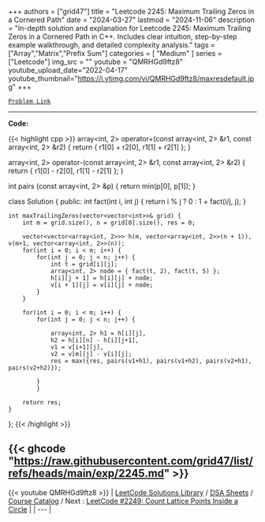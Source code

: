 
+++
authors = ["grid47"]
title = "Leetcode 2245: Maximum Trailing Zeros in a Cornered Path"
date = "2024-03-27"
lastmod = "2024-11-06"
description = "In-depth solution and explanation for Leetcode 2245: Maximum Trailing Zeros in a Cornered Path in C++. Includes clear intuition, step-by-step example walkthrough, and detailed complexity analysis."
tags = ["Array","Matrix","Prefix Sum"]
categories = [
    "Medium"
]
series = ["Leetcode"]
img_src = ""
youtube = "QMRHGd9ftz8"
youtube_upload_date="2022-04-17"
youtube_thumbnail="https://i.ytimg.com/vi/QMRHGd9ftz8/maxresdefault.jpg"
+++



[`Problem Link`](https://leetcode.com/problems/maximum-trailing-zeros-in-a-cornered-path/description/)

---
**Code:**

{{< highlight cpp >}}
array<int, 2> operator+(const array<int, 2> &r1, const array<int, 2> &r2) { return { r1[0] + r2[0], r1[1] + r2[1] }; }

array<int, 2> operator-(const array<int, 2> &r1, const array<int, 2> &r2) { return { r1[0] - r2[0], r1[1] - r2[1] }; }

int pairs (const array<int, 2> &p) { return min(p[0], p[1]); }

class Solution {
public:
    int fact(int i, int j) {
        return i % j ? 0 : 1 + fact(i/j, j);
    }
    
    int maxTrailingZeros(vector<vector<int>>& grid) {
        int m = grid.size(), n = grid[0].size(), res = 0;
        
        vector<vector<array<int, 2>>> h(m, vector<array<int, 2>>(n + 1)), v(m+1, vector<array<int, 2>>(n));
        for(int i = 0; i < m; i++) {
            for(int j = 0; j < n; j++) {
                int t = grid[i][j];
                array<int, 2> node = { fact(t, 2), fact(t, 5) };
                h[i][j + 1] = h[i][j] + node;
                v[i + 1][j] = v[i][j] + node;
            }
        }
        
        for(int i = 0; i < m; i++) {
            for(int j = 0; j < n; j++) {
                
                array<int, 2> h1 = h[i][j], 
                h2 = h[i][n] - h[i][j+1],
                v1 = v[i+1][j],
                v2 = v[m][j] - v[i][j];
                res = max({res, pairs(v1+h1), pairs(v1+h2), pairs(v2+h1), pairs(v2+h2)});
                
            }
            }
        
        return res;
    }
};
{{< /highlight >}}

{{< ghcode "https://raw.githubusercontent.com/grid47/list/refs/heads/main/exp/2245.md" >}}
---
{{< youtube QMRHGd9ftz8 >}}
| [LeetCode Solutions Library](https://grid47.xyz/leetcode/) / [DSA Sheets](https://grid47.xyz/sheets/) / [Course Catalog](https://grid47.xyz/courses/) / Next : [LeetCode #2249: Count Lattice Points Inside a Circle](https://grid47.xyz/leetcode/solution-2249-count-lattice-points-inside-a-circle/) |
| --- |
